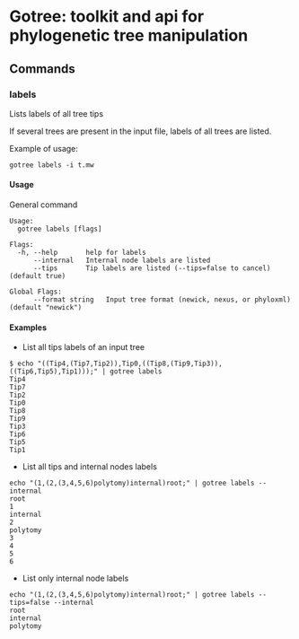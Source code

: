 # Gotree: toolkit and api for phylogenetic tree manipulation

## Commands

### labels
Lists labels of all tree tips

If several trees are present in the input file, labels of all trees are listed.

Example of usage:

```
gotree labels -i t.mw
```

#### Usage

General command
```
Usage:
  gotree labels [flags]

Flags:
  -h, --help       help for labels
      --internal   Internal node labels are listed
      --tips       Tip labels are listed (--tips=false to cancel) (default true)

Global Flags:
      --format string   Input tree format (newick, nexus, or phyloxml) (default "newick")
```

#### Examples

* List all tips labels of an input tree


```
$ echo "((Tip4,(Tip7,Tip2)),Tip0,((Tip8,(Tip9,Tip3)),((Tip6,Tip5),Tip1)));" | gotree labels
Tip4
Tip7
Tip2
Tip0
Tip8
Tip9
Tip3
Tip6
Tip5
Tip1
```

* List all tips and internal nodes labels 

```
echo "(1,(2,(3,4,5,6)polytomy)internal)root;" | gotree labels --internal
root
1
internal
2
polytomy
3
4
5
6
```


* List only internal node labels 

```
echo "(1,(2,(3,4,5,6)polytomy)internal)root;" | gotree labels --tips=false --internal
root
internal
polytomy
```
